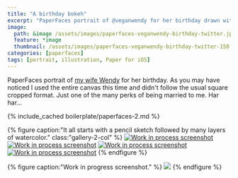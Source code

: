 ```yaml
---
title: "A birthday bokeh"
excerpt: "PaperFaces portrait of @veganwendy for her birthday drawn with Paper for iOS on an iPad."
image: 
  path: &image /assets/images/paperfaces-veganwendy-birthday-twitter.jpg 
  feature: *image
  thumbnail: /assets/images/paperfaces-veganwendy-birthday-twitter-150.jpg
categories: [paperfaces]
tags: [portrait, illustration, Paper for iOS]
---
```


PaperFaces portrait of [my wife Wendy](http://2littlerosebuds.com) for her birthday. As you may have noticed I used the entire canvas this time and didn't follow the usual square cropped format. Just one of the many perks of being married to me. Har har…

{% include_cached boilerplate/paperfaces-2.md %}

{% figure caption:"It all starts with a pencil sketch followed by many layers of watercolor." class:"gallery-2-col" %}
[![Work in process screenshot](/assets/images/paperfaces-veganwendy-birthday-process-1-600.jpg)](/assets/images/paperfaces-veganwendy-birthday-process-1-lg.jpg)
[![Work in process screenshot](/assets/images/paperfaces-veganwendy-birthday-process-2-600.jpg)](/assets/images/paperfaces-veganwendy-birthday-process-2-lg.jpg)
[![Work in process screenshot](/assets/images/paperfaces-veganwendy-birthday-process-3-600.jpg)](/assets/images/paperfaces-veganwendy-birthday-process-3-lg.jpg)
[![Work in process screenshot](/assets/images/paperfaces-veganwendy-birthday-process-4-600.jpg)](/assets/images/paperfaces-veganwendy-birthday-process-4-lg.jpg)
{% endfigure %}

{% figure caption:"Work in progress screenshot." %}
[![](/assets/images/paperfaces-veganwendy-birthday-process-5-750.jpg)](/assets/images/paperfaces-veganwendy-birthday-process-5-lg.jpg)
{% endfigure %}
